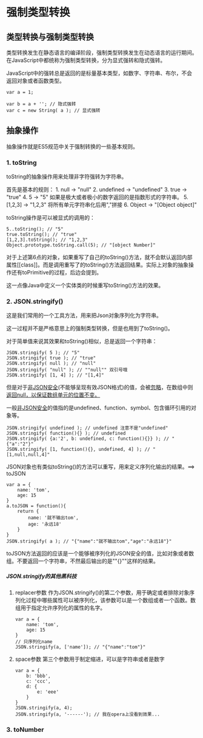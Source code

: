 # 强制类型转换

## 类型转换与强制类型转换

类型转换发生在静态语言的编译阶段，强制类型转换发生在动态语言的运行期间。
在JavaScript中都统称为强制类型转换，分为显式强转和隐式强转。

JavaScript中的强转总是返回的是标量基本类型，如数字、字符串、布尔，不会返回对象或者函数类型。

```
var a = 1;

var b = a + ''; // 隐式强转
var c = new String( a ); // 显式强转
```

## 抽象操作

抽象操作就是ES5规范中关于强制转换的一些基本规则。

### 1. toString

toString的抽象操作用来处理非字符强转为字符串。

首先是基本的规则：
    1. null -> "null"
    2. undefined -> "undefined"
    3. true -> "true"
    4. 5 -> "5" 如果是极大或者极小的数字返回的是指数形式的字符串。
    5. \[1,2,3\] -> "1,2,3" 将所有单元字符串化后用","拼接
    6. Object -> "\[Object object\]"

toString操作是可以被显式的调用的：

```
5..toString(); // "5"
true.toString(); // "true"
[1,2,3].toString(); // "1,2,3"
Object.prototype.toString.call(5); // "[object Number]"
```

对于上述第6点的对象，如果重写了自己的toString()方法，就不会默认返回内部属性\[\[class\]\]。而是调用重写了的toString()方法返回结果。实际上对象的抽象操作还有toPrimitive的过程，后边会提到。

这一点像Java中定义一个实体类的时候重写toString()方法的效果。

### 2. JSON.stringify()

这是我们常用的一个工具方法，用来把Json对象序列化为字符串。

这一过程并不是严格意思上的强制类型转换，但是也用到了toString()。

对于简单值来说其效果和toString()相似，总是返回一个字符串：
```
JSON.stringify( 5 ); // "5"
JSON.stringify( true ); // "true"
JSON.stringify( null ); // "null"
JSON.stringify( "null" ); // ""null"" 双引号哦
JSON.stringify( [1, 4] ); // "[1,4]"
```

但是对于<a href="#">非JSON安全</a>(不能够呈现有效JSON格式)的值，会被<a href="#">忽略</a>，在数组中则<a href="#">返回null，以保证数组单元的位置不变。</a>

一般<a href="#">非JSON安全</a>的值指的是undefined、function、symbol、包含循环引用的对象等。

```
JSON.stringify( undefined ); // undefined 注意不是"undefined"
JSON.stringify( function(){} ); // undefined
JSON.stringify( {a:'2', b: undefined, c: function(){}} ); // "{"a":"2"}"
JSON.stringify( [1, function(){}, undefined, 4] ); // "[1,null,null,4]"
```

JSON对象也有类似toString()的方法可以重写，用来定义序列化输出的结果。==> toJSON

```
var a = {
    name: 'tom',
    age: 15
}
a.toJSON = function(){
    return {
        name: '就不输出tom',
        age: '永远18'
    }
}
JSON.stringify( a ); // "{"name":"就不输出tom","age":"永远18"}"
```

toJSON方法返回的应该是一个能够被序列化的JSON安全的值，比如对象或者数组。不要返回一个字符串，不然最后输出的是""{}""这样的结果。

##### JSON.stringify的其他黑科技

1. replacer参数
    作为JSON.stringify()的第二个参数，用于确定或者排除对象序列化过程中哪些属性可以被序列化，该参数可以是一个数组或者一个函数。数组用于指定允许序列化的属性的名字。
    
    ```
    var a = {
        name: 'tom',
        age: 15
    }
    // 只序列化name
    JSON.stringify(a, ['name']); // "{"name":"tom"}"
    ```

2. space参数
    第三个参数用于制定缩进，可以是字符串或者是数字
    ```
    var a = {
        b: 'bbb',
        c: 'ccc',
        d: {
            e: 'eee'
        }
    }
    JSON.stringify(a, 4);
    JSON.stringify(a, '------'); // 我在opera上没看到效果...
    ```

### 3. toNumber
